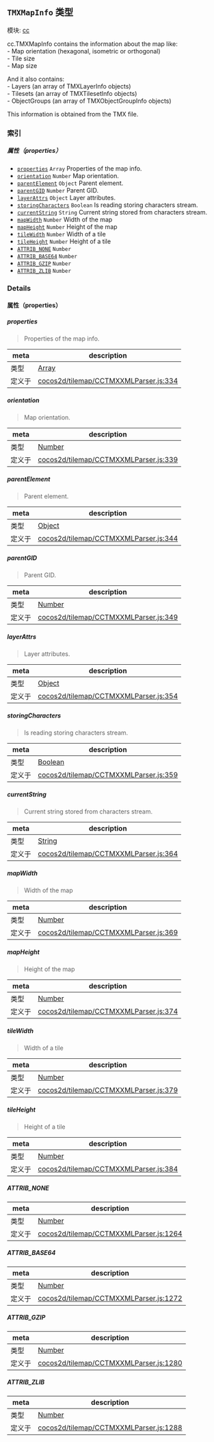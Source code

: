 ## `TMXMapInfo` 类型



模块: [cc](../modules/cc.md)


<p>cc.TMXMapInfo contains the information about the map like: <br/>
- Map orientation (hexagonal, isometric or orthogonal)<br/>
- Tile size<br/>
- Map size</p>

<p>And it also contains: <br/>
- Layers (an array of TMXLayerInfo objects)<br/>
- Tilesets (an array of TMXTilesetInfo objects) <br/>
- ObjectGroups (an array of TMXObjectGroupInfo objects) </p>

<p>This information is obtained from the TMX file. </p>



### 索引

##### 属性（properties）

  - [`properties`](#properties) `Array` Properties of the map info.
  - [`orientation`](#orientation) `Number` Map orientation.
  - [`parentElement`](#parentelement) `Object` Parent element.
  - [`parentGID`](#parentgid) `Number` Parent GID.
  - [`layerAttrs`](#layerattrs) `Object` Layer attributes.
  - [`storingCharacters`](#storingcharacters) `Boolean` Is reading storing characters stream.
  - [`currentString`](#currentstring) `String` Current string stored from characters stream.
  - [`mapWidth`](#mapwidth) `Number` Width of the map
  - [`mapHeight`](#mapheight) `Number` Height of the map
  - [`tileWidth`](#tilewidth) `Number` Width of a tile
  - [`tileHeight`](#tileheight) `Number` Height of a tile
  - [`ATTRIB_NONE`](#attribnone) `Number` 
  - [`ATTRIB_BASE64`](#attribbase64) `Number` 
  - [`ATTRIB_GZIP`](#attribgzip) `Number` 
  - [`ATTRIB_ZLIB`](#attribzlib) `Number` 





### Details


#### 属性（properties）


##### properties

> Properties of the map info.

| meta | description |
|------|-------------|
| 类型 | <a href="https://developer.mozilla.org/en/JavaScript/Reference/Global_Objects/Array" class="crosslink external" target="_blank">Array</a> |
| 定义于 | [cocos2d/tilemap/CCTMXXMLParser.js:334](https://github.com/cocos-creator/engine/blob/5a29bc48b8b66d479bb93d92e64418ce8a7c0f34/cocos2d/tilemap/CCTMXXMLParser.js#L334) |



##### orientation

> Map orientation.

| meta | description |
|------|-------------|
| 类型 | <a href="https://developer.mozilla.org/en/JavaScript/Reference/Global_Objects/Number" class="crosslink external" target="_blank">Number</a> |
| 定义于 | [cocos2d/tilemap/CCTMXXMLParser.js:339](https://github.com/cocos-creator/engine/blob/5a29bc48b8b66d479bb93d92e64418ce8a7c0f34/cocos2d/tilemap/CCTMXXMLParser.js#L339) |



##### parentElement

> Parent element.

| meta | description |
|------|-------------|
| 类型 | <a href="https://developer.mozilla.org/en/JavaScript/Reference/Global_Objects/Object" class="crosslink external" target="_blank">Object</a> |
| 定义于 | [cocos2d/tilemap/CCTMXXMLParser.js:344](https://github.com/cocos-creator/engine/blob/5a29bc48b8b66d479bb93d92e64418ce8a7c0f34/cocos2d/tilemap/CCTMXXMLParser.js#L344) |



##### parentGID

> Parent GID.

| meta | description |
|------|-------------|
| 类型 | <a href="https://developer.mozilla.org/en/JavaScript/Reference/Global_Objects/Number" class="crosslink external" target="_blank">Number</a> |
| 定义于 | [cocos2d/tilemap/CCTMXXMLParser.js:349](https://github.com/cocos-creator/engine/blob/5a29bc48b8b66d479bb93d92e64418ce8a7c0f34/cocos2d/tilemap/CCTMXXMLParser.js#L349) |



##### layerAttrs

> Layer attributes.

| meta | description |
|------|-------------|
| 类型 | <a href="https://developer.mozilla.org/en/JavaScript/Reference/Global_Objects/Object" class="crosslink external" target="_blank">Object</a> |
| 定义于 | [cocos2d/tilemap/CCTMXXMLParser.js:354](https://github.com/cocos-creator/engine/blob/5a29bc48b8b66d479bb93d92e64418ce8a7c0f34/cocos2d/tilemap/CCTMXXMLParser.js#L354) |



##### storingCharacters

> Is reading storing characters stream.

| meta | description |
|------|-------------|
| 类型 | <a href="https://developer.mozilla.org/en/JavaScript/Reference/Global_Objects/Boolean" class="crosslink external" target="_blank">Boolean</a> |
| 定义于 | [cocos2d/tilemap/CCTMXXMLParser.js:359](https://github.com/cocos-creator/engine/blob/5a29bc48b8b66d479bb93d92e64418ce8a7c0f34/cocos2d/tilemap/CCTMXXMLParser.js#L359) |



##### currentString

> Current string stored from characters stream.

| meta | description |
|------|-------------|
| 类型 | <a href="https://developer.mozilla.org/en/JavaScript/Reference/Global_Objects/String" class="crosslink external" target="_blank">String</a> |
| 定义于 | [cocos2d/tilemap/CCTMXXMLParser.js:364](https://github.com/cocos-creator/engine/blob/5a29bc48b8b66d479bb93d92e64418ce8a7c0f34/cocos2d/tilemap/CCTMXXMLParser.js#L364) |



##### mapWidth

> Width of the map

| meta | description |
|------|-------------|
| 类型 | <a href="https://developer.mozilla.org/en/JavaScript/Reference/Global_Objects/Number" class="crosslink external" target="_blank">Number</a> |
| 定义于 | [cocos2d/tilemap/CCTMXXMLParser.js:369](https://github.com/cocos-creator/engine/blob/5a29bc48b8b66d479bb93d92e64418ce8a7c0f34/cocos2d/tilemap/CCTMXXMLParser.js#L369) |



##### mapHeight

> Height of the map

| meta | description |
|------|-------------|
| 类型 | <a href="https://developer.mozilla.org/en/JavaScript/Reference/Global_Objects/Number" class="crosslink external" target="_blank">Number</a> |
| 定义于 | [cocos2d/tilemap/CCTMXXMLParser.js:374](https://github.com/cocos-creator/engine/blob/5a29bc48b8b66d479bb93d92e64418ce8a7c0f34/cocos2d/tilemap/CCTMXXMLParser.js#L374) |



##### tileWidth

> Width of a tile

| meta | description |
|------|-------------|
| 类型 | <a href="https://developer.mozilla.org/en/JavaScript/Reference/Global_Objects/Number" class="crosslink external" target="_blank">Number</a> |
| 定义于 | [cocos2d/tilemap/CCTMXXMLParser.js:379](https://github.com/cocos-creator/engine/blob/5a29bc48b8b66d479bb93d92e64418ce8a7c0f34/cocos2d/tilemap/CCTMXXMLParser.js#L379) |



##### tileHeight

> Height of a tile

| meta | description |
|------|-------------|
| 类型 | <a href="https://developer.mozilla.org/en/JavaScript/Reference/Global_Objects/Number" class="crosslink external" target="_blank">Number</a> |
| 定义于 | [cocos2d/tilemap/CCTMXXMLParser.js:384](https://github.com/cocos-creator/engine/blob/5a29bc48b8b66d479bb93d92e64418ce8a7c0f34/cocos2d/tilemap/CCTMXXMLParser.js#L384) |



##### ATTRIB_NONE

> 

| meta | description |
|------|-------------|
| 类型 | <a href="https://developer.mozilla.org/en/JavaScript/Reference/Global_Objects/Number" class="crosslink external" target="_blank">Number</a> |
| 定义于 | [cocos2d/tilemap/CCTMXXMLParser.js:1264](https://github.com/cocos-creator/engine/blob/5a29bc48b8b66d479bb93d92e64418ce8a7c0f34/cocos2d/tilemap/CCTMXXMLParser.js#L1264) |



##### ATTRIB_BASE64

> 

| meta | description |
|------|-------------|
| 类型 | <a href="https://developer.mozilla.org/en/JavaScript/Reference/Global_Objects/Number" class="crosslink external" target="_blank">Number</a> |
| 定义于 | [cocos2d/tilemap/CCTMXXMLParser.js:1272](https://github.com/cocos-creator/engine/blob/5a29bc48b8b66d479bb93d92e64418ce8a7c0f34/cocos2d/tilemap/CCTMXXMLParser.js#L1272) |



##### ATTRIB_GZIP

> 

| meta | description |
|------|-------------|
| 类型 | <a href="https://developer.mozilla.org/en/JavaScript/Reference/Global_Objects/Number" class="crosslink external" target="_blank">Number</a> |
| 定义于 | [cocos2d/tilemap/CCTMXXMLParser.js:1280](https://github.com/cocos-creator/engine/blob/5a29bc48b8b66d479bb93d92e64418ce8a7c0f34/cocos2d/tilemap/CCTMXXMLParser.js#L1280) |



##### ATTRIB_ZLIB

> 

| meta | description |
|------|-------------|
| 类型 | <a href="https://developer.mozilla.org/en/JavaScript/Reference/Global_Objects/Number" class="crosslink external" target="_blank">Number</a> |
| 定义于 | [cocos2d/tilemap/CCTMXXMLParser.js:1288](https://github.com/cocos-creator/engine/blob/5a29bc48b8b66d479bb93d92e64418ce8a7c0f34/cocos2d/tilemap/CCTMXXMLParser.js#L1288) |






